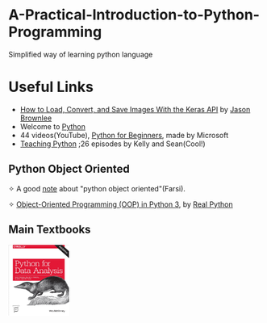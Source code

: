 # A-Practical-Introduction-to-Python-Programming
Simplified way of learning python language 
# Useful Links
- <a href="https://machinelearningmastery.com/how-to-load-convert-and-save-images-with-the-keras-api/">How to Load, Convert, and Save Images With the Keras API</a> by <a href="https://machinelearningmastery.com">Jason Brownlee</a>
- Welcome to <a href="https://www.python.org/">Python</a>
- 44 videos(YouTube), <a href="https://www.youtube.com/playlist?list=PLlrxD0HtieHhS8VzuMCfQD4uJ9yne1mE6&app=desktop">Python for Beginners</a>, made by Microsoft
- <a href="https://www.teachingpython.fm/page/2">Teaching Python</a> ;26 episodes by Kelly and Sean(Cool!)
## Python Object Oriented
&#10023; A good <a href="http://www.tahlildadeh.com/Files/Articles/18.%20Python%20object-oriented.pdf">note</a> about "python object oriented"(Farsi). 

&#10023; <a href="https://realpython.com/python3-object-oriented-programming/#classes-in-python">Object-Oriented Programming (OOP) in Python 3</a>, by <a href="https://realpython.com/">Real Python</a>
## Main Textbooks
<img src="https://github.com/Erfaan-Rostami/A-Practical-Introduction-to-Python-Programming/blob/master/python%20for%20data%20analysis.jpg"  title="Python for data analysis" height="140" width="120" />
